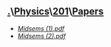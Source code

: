 ## [.](..\..\..)\\[Physics](..\..)\\[201](..)\\[Papers]()
- [_Midsems (1).pdf_](Midsems%20(1).pdf)
- [_Midsems (2).pdf_](Midsems%20(2).pdf)

